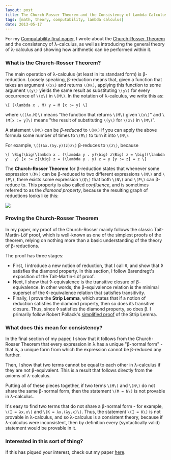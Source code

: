 ```yaml
---
layout: post
title: The Church-Rosser Theorem and the Consistency of Lambda Calculus
tags: [math, theory, computability, lambda calculus]
date: 2013-05-17
---
```


For my [Computability final paper](https://www.dropbox.com/s/u1c6pbi0qwtnjqi/The%20Consistency%20of%20Lambda%20Calculus.pdf), I wrote about the [Church-Rosser Theorem](http://en.wikipedia.org/wiki/Church%E2%80%93Rosser_theorem) and the consistency of &lambda;-calculus, as well as introducing the general theory of &lambda;-calculus and showing how arithmetic can be performed within it.

### What is the Church-Rosser Theorem?

The main operation of &lambda;-calculus (at least in its standard form) is &beta;-reduction. Loosely speaking, &beta;-reduction means that, given a function that takes an argument `\(x\)` and returns `\(M\)`, applying this function to some argument `\(y\)` yields the same result as substituting `\(y\)` for every occurrence of `\(x\)` in `\(M\)`. In the notation of &lambda;-calculus, we write this as:

`\[
(\lambda x . M) y = M [x := y]
\]`

where `\((λx.M)\)` means "the function that returns `\(M\)` given `\(x\)`" and `\(M[x := y]\)` means "the result of substituting `\(y\)` for `\(x\)` in `\(M\)`".

A statement `\(M\)` can be _&beta;-reduced_ to `\(N\)` if you can apply the above formula some number of times to `\(M\)` to turn it into `\(N\)`.

For example, `\(((λx.(λy.y))z)z\)` &beta;-reduces to `\(z\)`, because

`\[
\Big(\big(\lambda x . (\lambda y . y)\big) z\Big) z = \big((\lambda y . y) [x := z]\big) z = (\lambda y . y) z = y [y := z] = z
\]`

The **Church-Rosser Theorem** for &beta;-reduction states that whenever some expression `\(M\)` can be &beta;-reduced to two different expressions `\(N\)` and `\(P\)`, there exists some expression `\(Q\)` that both `\(N\)` and `\(P\)` can &beta;-reduce to. This property is also called _confluence_, and is sometimes referred to as the _diamond property_, because the resulting graph of reductions looks like this:

<img class="figure" src="/blog/images/confluence.jpg">

### Proving the Church-Rosser Theorem

In my paper, my proof of the Church-Rosser mainly follows the classic Tait-Martin-Löf proof, which is well-known as one of the simplest proofs of the theorem, relying on nothing more than a basic understanding of the theory of &beta;-reductions.

The proof has three stages:

- First, I introduce a new notion of reduction, that I call &loz;, and show that &loz; satisfies the diamond property. In this section, I follow Barendregt's exposition of the Tait-Martin-Löf proof.
- Next, I show that &loz;-equivalence is the transitive closure of &beta;-equivalence. In other words, the &beta;-equivalence relation is the minimal superset of the &loz;-equivalence relation that satisfies transitivity.
- Finally, I prove the **Strip Lemma**, which states that if a notion of reduction satisfies the diamond property, then so does its transitive closure. Thus, since &loz; satisfies the diamond property, so does &beta;. I primarily follow Robert Pollack's [simplified proof](http://www.researchgate.net/publication/2588155_Polishing_Up_the_Tait-Martin-Lf_Proof_of_the_Church-Rosser_Theorem) of the Strip Lemma.

### What does this mean for consistency?

In the final section of my paper, I show that it follows from the Church-Rosser Theorem that every expression in &lambda; has a unique "&beta;-normal form" - that is, a unique form from which the expression cannot be &beta;-reduced any further.

Then, I show that two terms cannot be equal to each other in &lambda;-calculus if they are not &beta;-equivalent. This is a result that follows directly from the axioms of &lambda;-calculus.

Putting all of these pieces together, if two terms `\(M\)` and `\(N\)` do not share the same &beta;-normal form, then the statement `\(M = N\)` is not provable in &lambda;-calculus.

It's easy to find two terms that do not share a &beta;-normal form - for example, `\(I = λx.x\)` and `\(K = λx.(λy.x)\)`. Thus, the statement `\(I = K\)` is not provable in &lambda;-calculus, and so &lambda;-calculus is a consistent theory, because if &lambda;-calculus were inconsistent, then by definition every (syntactically valid) statement would be provable in it.

### Interested in this sort of thing?

If this has piqued your interest, check out my paper [here](https://www.dropbox.com/s/u1c6pbi0qwtnjqi/The%20Consistency%20of%20Lambda%20Calculus.pdf).

